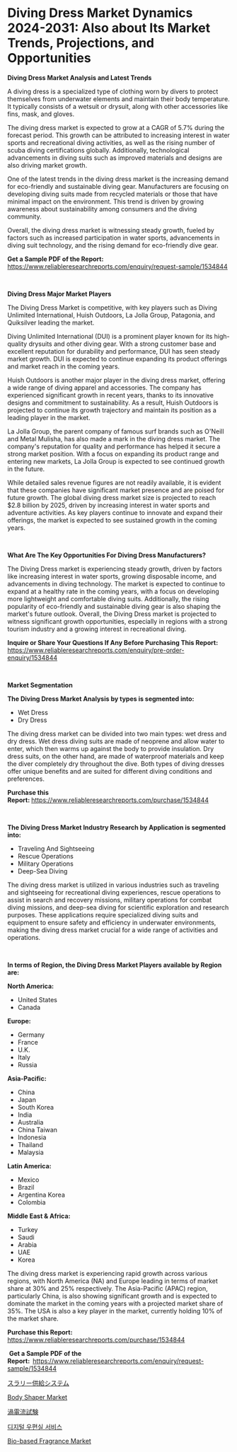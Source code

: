 <p><h1>Diving Dress Market Dynamics 2024-2031: Also about Its Market Trends, Projections, and Opportunities</h1></p><p><strong>Diving Dress Market Analysis and Latest Trends</strong></p>
<p><p>A diving dress is a specialized type of clothing worn by divers to protect themselves from underwater elements and maintain their body temperature. It typically consists of a wetsuit or drysuit, along with other accessories like fins, mask, and gloves.</p><p>The diving dress market is expected to grow at a CAGR of 5.7% during the forecast period. This growth can be attributed to increasing interest in water sports and recreational diving activities, as well as the rising number of scuba diving certifications globally. Additionally, technological advancements in diving suits such as improved materials and designs are also driving market growth.</p><p>One of the latest trends in the diving dress market is the increasing demand for eco-friendly and sustainable diving gear. Manufacturers are focusing on developing diving suits made from recycled materials or those that have minimal impact on the environment. This trend is driven by growing awareness about sustainability among consumers and the diving community.</p><p>Overall, the diving dress market is witnessing steady growth, fueled by factors such as increased participation in water sports, advancements in diving suit technology, and the rising demand for eco-friendly dive gear.</p></p>
<p><strong>Get a Sample PDF of the Report:&nbsp;</strong> <a href="https://www.reliableresearchreports.com/enquiry/request-sample/1534844">https://www.reliableresearchreports.com/enquiry/request-sample/1534844</a></p>
<p>&nbsp;</p>
<p><strong>Diving Dress Major Market Players</strong></p>
<p><p>The Diving Dress Market is competitive, with key players such as Diving Unlimited International, Huish Outdoors, La Jolla Group, Patagonia, and Quiksilver leading the market. </p><p>Diving Unlimited International (DUI) is a prominent player known for its high-quality drysuits and other diving gear. With a strong customer base and excellent reputation for durability and performance, DUI has seen steady market growth. DUI is expected to continue expanding its product offerings and market reach in the coming years.</p><p>Huish Outdoors is another major player in the diving dress market, offering a wide range of diving apparel and accessories. The company has experienced significant growth in recent years, thanks to its innovative designs and commitment to sustainability. As a result, Huish Outdoors is projected to continue its growth trajectory and maintain its position as a leading player in the market.</p><p>La Jolla Group, the parent company of famous surf brands such as O'Neill and Metal Mulisha, has also made a mark in the diving dress market. The company's reputation for quality and performance has helped it secure a strong market position. With a focus on expanding its product range and entering new markets, La Jolla Group is expected to see continued growth in the future.</p><p>While detailed sales revenue figures are not readily available, it is evident that these companies have significant market presence and are poised for future growth. The global diving dress market size is projected to reach $2.8 billion by 2025, driven by increasing interest in water sports and adventure activities. As key players continue to innovate and expand their offerings, the market is expected to see sustained growth in the coming years.</p></p>
<p>&nbsp;</p>
<p><strong>What Are The Key Opportunities For Diving Dress Manufacturers?</strong></p>
<p><p>The Diving Dress market is experiencing steady growth, driven by factors like increasing interest in water sports, growing disposable income, and advancements in diving technology. The market is expected to continue to expand at a healthy rate in the coming years, with a focus on developing more lightweight and comfortable diving suits. Additionally, the rising popularity of eco-friendly and sustainable diving gear is also shaping the market's future outlook. Overall, the Diving Dress market is projected to witness significant growth opportunities, especially in regions with a strong tourism industry and a growing interest in recreational diving.</p></p>
<p><strong>Inquire or Share Your Questions If Any Before Purchasing This Report:</strong> <a href="https://www.reliableresearchreports.com/enquiry/pre-order-enquiry/1534844">https://www.reliableresearchreports.com/enquiry/pre-order-enquiry/1534844</a></p>
<p>&nbsp;</p>
<p><strong>Market Segmentation</strong></p>
<p><strong>The Diving Dress Market Analysis by types is segmented into:</strong></p>
<p><ul><li>Wet Dress</li><li>Dry Dress</li></ul></p>
<p><p>The diving dress market can be divided into two main types: wet dress and dry dress. Wet dress diving suits are made of neoprene and allow water to enter, which then warms up against the body to provide insulation. Dry dress suits, on the other hand, are made of waterproof materials and keep the diver completely dry throughout the dive. Both types of diving dresses offer unique benefits and are suited for different diving conditions and preferences.</p></p>
<p><strong>Purchase this Report:&nbsp;</strong><a href="https://www.reliableresearchreports.com/purchase/1534844">https://www.reliableresearchreports.com/purchase/1534844</a></p>
<p>&nbsp;</p>
<p><strong>The Diving Dress Market Industry Research by Application is segmented into:</strong></p>
<p><ul><li>Traveling And Sightseeing</li><li>Rescue Operations</li><li>Military Operations</li><li>Deep-Sea Diving</li></ul></p>
<p><p>The diving dress market is utilized in various industries such as traveling and sightseeing for recreational diving experiences, rescue operations to assist in search and recovery missions, military operations for combat diving missions, and deep-sea diving for scientific exploration and research purposes. These applications require specialized diving suits and equipment to ensure safety and efficiency in underwater environments, making the diving dress market crucial for a wide range of activities and operations.</p></p>
<p>&nbsp;</p>
<p><strong>In terms of Region, the Diving Dress Market Players available by Region are:</strong></p>
<p>
    <p> <strong> North America: </strong>
        <ul>
            <li>United States</li>
            <li>Canada</li>
        </ul>
        </p> 
    <p> <strong> Europe: </strong>
        <ul>
            <li>Germany</li>
            <li>France</li>
            <li>U.K.</li>
            <li>Italy</li>
            <li>Russia</li>
        </ul>
        </p> 
    <p> <strong> Asia-Pacific: </strong>
        <ul>
            <li>China</li>
            <li>Japan</li>
            <li>South Korea</li>
            <li>India</li>
            <li>Australia</li>
            <li>China Taiwan</li>
            <li>Indonesia</li>
            <li>Thailand</li>
            <li>Malaysia</li>
        </ul>
        </p> 
    <p> <strong> Latin America: </strong>
        <ul>
            <li>Mexico</li>
            <li>Brazil</li>
            <li>Argentina Korea</li>
            <li>Colombia</li>
        </ul>
        </p> 
    <p> <strong> Middle East & Africa: </strong>
        <ul>
            <li>Turkey</li>
            <li>Saudi</li>
            <li>Arabia</li>
            <li>UAE</li>
            <li>Korea</li>
        </ul>
    </p>
    </p>
<p><p>The diving dress market is experiencing rapid growth across various regions, with North America (NA) and Europe leading in terms of market share at 30% and 25% respectively. The Asia-Pacific (APAC) region, particularly China, is also showing significant growth and is expected to dominate the market in the coming years with a projected market share of 35%. The USA is also a key player in the market, currently holding 10% of the market share.</p></p>
<p><strong>Purchase this Report: </strong><a href="https://www.reliableresearchreports.com/purchase/1534844">https://www.reliableresearchreports.com/purchase/1534844</a></p>
<p>&nbsp;<strong>Get a Sample PDF of the Report:&nbsp;&nbsp;</strong><a href="https://www.reliableresearchreports.com/enquiry/request-sample/1534844">https://www.reliableresearchreports.com/enquiry/request-sample/1534844</a></p>
<p><strong></strong></p>
<p><p><a href="https://medium.com/@vincemarvin1/%E3%82%B9%E3%83%A9%E3%83%AA%E3%83%BC%E4%BE%9B%E7%B5%A6%E3%82%B7%E3%82%B9%E3%83%86%E3%83%A0%E5%B8%82%E5%A0%B4%E3%81%AE%E6%B4%9E%E5%AF%9F-%E5%B8%82%E5%A0%B4%E3%81%AE%E3%83%88%E3%83%AC%E3%83%B3%E3%83%89-%E6%88%90%E9%95%B7-2024%E5%B9%B4%E3%81%8B%E3%82%892031%E5%B9%B4%E3%81%BE%E3%81%A7%E3%81%AE%E4%BA%88%E6%B8%AC-be7900559048">スラリー供給システム</a></p><p><a href="https://github.com/gamblestampleyjenny50m5sl6/Market-Research-Report-List-1/blob/main/body-shaper-market.md">Body Shaper Market</a></p><p><a href="https://medium.com/@lenorakris2023/eddy-current-testing-market-%E7%A8%AE%E9%A1%9E-%E3%82%A2%E3%83%97%E3%83%AA%E3%82%B1%E3%83%BC%E3%82%B7%E3%83%A7%E3%83%B3-%E5%9C%B0%E7%90%86%E5%88%A5%E3%81%AE%E5%8C%85%E6%8B%AC%E7%9A%84%E3%81%AA%E8%A9%95%E4%BE%A1-f91257fdcf51">渦電流試験</a></p><p><a href="https://medium.com/@estelwisozk1/%EB%94%94%EC%A7%80%ED%84%B8-%EB%A9%94%EC%9D%BC%EB%A3%B8-%EC%84%9C%EB%B9%84%EC%8A%A4-%EC%8B%9C%EC%9E%A5-%EC%8B%9C%EC%9E%A5-cagr-%EC%8B%9C%EC%9E%A5-%ED%8A%B8%EB%A0%8C%EB%93%9C-%EB%B0%8F-%EC%84%B1%EC%9E%A5-%EC%A0%84%EB%9E%B5%EC%97%90-%EB%8C%80%ED%95%9C-%ED%86%B5%EC%B0%B0%EB%A0%A5-7fb6ab5aa534">디지털 우편실 서비스</a></p><p><a href="https://issuu.com/reportprime-2/docs/bio-based-fragrance-market-size-2030.pptx">Bio-based Fragrance Market</a></p></p>